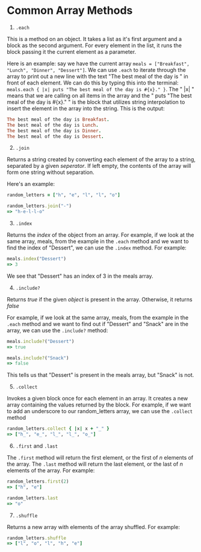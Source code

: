# Common Array Methods

1. `.each`

This is a method on an object. It takes a list as it's first argument and a block as the second argument. For every element in the list, it runs the block passing it the current element as a parameter.

Here is an example: say we have the current array `meals = ["Breakfast", "Lunch", "Dinner", "Dessert"]`. We can use `.each` to iterate through the array to print out a new line with the text "The best meal of the day is " in front of each element. We can do this by typing this into the terminal: `meals.each { |x| puts "The best meal of the day is #{x}." }`. The " |x| " means that we are calling on all items in the array and the " puts "The best meal of the day is #{x}."  " is the block that utilizes string interpolation to insert the element in the array into the string. This is the output:

```ruby
The best meal of the day is Breakfast.
The best meal of the day is Lunch.
The best meal of the day is Dinner.
The best meal of the day is Dessert.
```

2. `.join`

Returns a string created by converting each element of the array to a string, separated by a given *seperator*. If left empty, the contents of the array will form one string without separation.

Here's an example:

```ruby
random_letters = ["h", "e", "l", "l", "o"]

random_letters.join("-")
=> "h-e-l-l-o"
```

3. `.index`

Returns the *index* of the object from an array. For example, if we look at the same array, meals, from the example in the `.each` method and we want to find the index of "Dessert", we can use the `.index` method. For example:

```ruby
meals.index("Dessert")
=> 3
```

We see that "Dessert" has an index of 3 in the meals array.

4. `.include?`

Returns *true* if the given *object* is present in the array. Otherwise, it returns *false*

For example, if we look at the same array, meals, from the example in the `.each` method and we want to find out if "Dessert" and "Snack" are in the array, we can use the ``.include?`` method:

```ruby
meals.include?("Dessert")
=> true

meals.include?("Snack")
=> false
```

This tells us that "Dessert" is present in the meals array, but "Snack" is not.

5. `.collect`

Invokes a given block once for each element in an array. It creates a new array containing the values returned by the block. For example, if we want to add an underscore to our random_letters array, we can use the `.collect` method

```ruby
random_letters.collect { |x| x + "_" }
=> ["h_", "e_", "l_", "l_", "o_"]
```

6. `.first` and `.last`

The `.first` method will return the first element, or the first of *n* elements of the array. The `.last` method will return the last element, or the last of *n* elements of the array. For example:

```ruby
random_letters.first(2)
=> ["h", "e"]

random_letters.last
=> "o"
```

7. `.shuffle`

Returns a new array with elements of the array shuffled. For example:

```ruby
random_letters.shuffle
=> ["l", "o", "l", "h", "e"]
```
